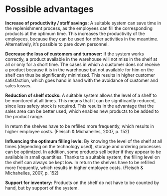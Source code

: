 # Possible advantages

**Increase of productivity / staff savings:** A suitable system can save time in the replenishment process, as the employees can fill the corresponding products at the optimum time. This increases the productivity of the employees, because they can be used for other activities in the meantime. Alternatively, it’s possible to pare down personnel.

**Decrease the loss of customers and turnover:** If the system works correctly, a product available in the warehouse will not miss in the shelf at all or only for a short time. The cases in which a customer does not receive a product because it is in the warehouse but not available for him on the shelf can thus be significantly minimized. This results in higher customer satisfaction, which goes hand in hand with the avoidance of customer and sales losses.

**Reduction of shelf stocks:** A suitable system allows the level of a shelf to be monitored at all times. This means that it can be significantly reduced, since less safety stock is required. This results in the advantage that the sales area can be better used, which enables new products to be added to the product range.

In return the shelves have to be refilled more frequently, which results in higher employee costs. \(Fleisch & Michahelles, 2007, p. 152\)

**Influencing the optimum filling levle:** By knowing the level of the shelf at all times \(depending on the technology used\), storage and ordering processes can be optimized. In addition, some products sell better if they appear to be available in small quantities. Thanks to a suitable system, the filling level on the shelf can always be kept low. In return the shelves have to be refilled more frequently, which results in higher employee costs. \(Fleisch & Michahelles, 2007, p. 152\) 

**Support for inventory:** Products on the shelf do not have to be counted by hand, but by support of the system.

